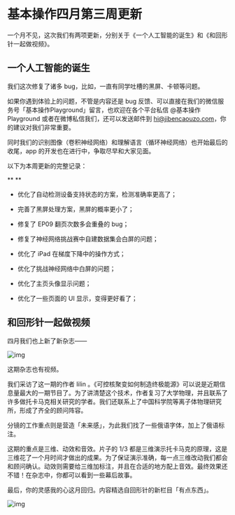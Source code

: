 # 基本操作四月第三周更新

一个月不见，这次我们有两项更新，分别关于《一个人工智能的诞生》和《和回形针一起做视频》。



## 一个人工智能的诞生



我们这次修复了诸多 bug，比如，一直有同学吐槽的黑屏、卡顿等问题。



如果你遇到体验上的问题，不管是内容还是 bug 反馈、可以直接在我们的微信服务号「基本操作Playground」留言，也欢迎在各个平台私信 @基本操作Playground 或者在微博私信我们，还可以发送邮件到 hi@jibencaouzo.com，你的建议对我们非常重要。



同时我们的识别图像（卷积神经网络）和理解语言（循环神经网络）也开始最后的收尾，app 的开发也在进行中，争取尽早和大家见面。



以下为本周更新的完整记录：

**
**

- 优化了自动检测设备支持状态的方案，检测准确率更高了；
- 完善了黑屏处理方案，黑屏的概率更小了；

- 修复了 EP09 翻页次数多会重叠的 bug；

- 修复了神经网络挑战赛中自建数据集会白屏的问题；

- 优化了 iPad 在梯度下降中的操作方式；

- 优化了挑战神经网络中白屏的问题；

- 优化了主页头像显示问题；

- 优化了一些页面的 UI 显示，变得更好看了；




## 和回形针一起做视频



四月我们也上新了新杂志——



![img](https://mmbiz.qpic.cn/mmbiz_png/OqGIko5qXadOic68c3w0ETGB1bzsW1O51NEMW4axHiaiaticg5Ryze5wXt7WSQyibEBVzAjDxMYriasgp1tXicwYLwZRw/640?wx_fmt=png)



这期杂志也有视频。



我们采访了这一期的作者 lilin 。《可控核聚变如何制造终极能源》可以说是近期信息量最大的一期节目了。为了讲清楚这个技术，作者复习了大学物理，并且联系了许多做托卡马克相关研究的学者。我们还联系上了中国科学院等离子体物理研究所，形成了齐全的顾问阵容。



分镜的工作重点则是营造「未来感」，为此我们找了一些俄语字体，加上了俄语标注。



这期的重点是三维、动效和音效。片子的 1/3 都是三维演示托卡马克的原理，这是三维花了一个月时间才做出的成果。为了保证演示准确，每一点三维改动我们都会和顾问确认。动效则需要给三维加标注，并且在合适的地方配上音效。最终效果还不错！在杂志中，你都可以看到一些幕后故事。



最后，你的灵感我的心这月回归。内容精选自回形针的新栏目「有点东西」。



![img](https://mmbiz.qpic.cn/mmbiz_gif/SlOqFKqEO4ELdzLDEiaYKFDN11T8icAibq0OZOfSwftByVjnoN4ECUBmGr472SuKpib3a4kQ7K3wfibeCSCasfdbIbA/640?wx_fmt=gif)